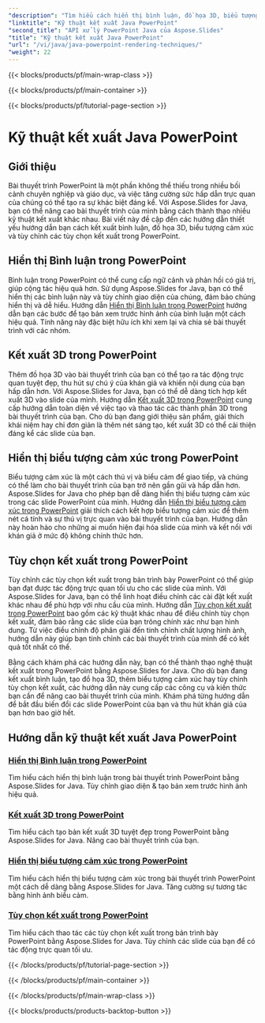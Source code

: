 ```yaml
---
"description": "Tìm hiểu cách hiển thị bình luận, đồ họa 3D, biểu tượng cảm xúc và nhiều nội dung khác trong PowerPoint bằng Aspose.Slides for Java. Hướng dẫn toàn diện để nâng cao bài thuyết trình."
"linktitle": "Kỹ thuật kết xuất Java PowerPoint"
"second_title": "API xử lý PowerPoint Java của Aspose.Slides"
"title": "Kỹ thuật kết xuất Java PowerPoint"
"url": "/vi/java/java-powerpoint-rendering-techniques/"
"weight": 22
---
```


{{< blocks/products/pf/main-wrap-class >}}

{{< blocks/products/pf/main-container >}}

{{< blocks/products/pf/tutorial-page-section >}}

# Kỹ thuật kết xuất Java PowerPoint


## Giới thiệu

Bài thuyết trình PowerPoint là một phần không thể thiếu trong nhiều bối cảnh chuyên nghiệp và giáo dục, và việc tăng cường sức hấp dẫn trực quan của chúng có thể tạo ra sự khác biệt đáng kể. Với Aspose.Slides for Java, bạn có thể nâng cao bài thuyết trình của mình bằng cách thành thạo nhiều kỹ thuật kết xuất khác nhau. Bài viết này đề cập đến các hướng dẫn thiết yếu hướng dẫn bạn cách kết xuất bình luận, đồ họa 3D, biểu tượng cảm xúc và tùy chỉnh các tùy chọn kết xuất trong PowerPoint.

## Hiển thị Bình luận trong PowerPoint

Bình luận trong PowerPoint có thể cung cấp ngữ cảnh và phản hồi có giá trị, giúp cộng tác hiệu quả hơn. Sử dụng Aspose.Slides for Java, bạn có thể hiển thị các bình luận này và tùy chỉnh giao diện của chúng, đảm bảo chúng hiển thị và dễ hiểu. Hướng dẫn [Hiển thị Bình luận trong PowerPoint](./render-comments-powerpoint/) hướng dẫn bạn các bước để tạo bản xem trước hình ảnh của bình luận một cách hiệu quả. Tính năng này đặc biệt hữu ích khi xem lại và chia sẻ bài thuyết trình với các nhóm.

## Kết xuất 3D trong PowerPoint

Thêm đồ họa 3D vào bài thuyết trình của bạn có thể tạo ra tác động trực quan tuyệt đẹp, thu hút sự chú ý của khán giả và khiến nội dung của bạn hấp dẫn hơn. Với Aspose.Slides for Java, bạn có thể dễ dàng tích hợp kết xuất 3D vào slide của mình. Hướng dẫn [Kết xuất 3D trong PowerPoint](./3d-rendering-powerpoint/) cung cấp hướng dẫn toàn diện về việc tạo và thao tác các thành phần 3D trong bài thuyết trình của bạn. Cho dù bạn đang giới thiệu sản phẩm, giải thích khái niệm hay chỉ đơn giản là thêm nét sáng tạo, kết xuất 3D có thể cải thiện đáng kể các slide của bạn.

## Hiển thị biểu tượng cảm xúc trong PowerPoint

Biểu tượng cảm xúc là một cách thú vị và biểu cảm để giao tiếp, và chúng có thể làm cho bài thuyết trình của bạn trở nên gần gũi và hấp dẫn hơn. Aspose.Slides for Java cho phép bạn dễ dàng hiển thị biểu tượng cảm xúc trong các slide PowerPoint của mình. Hướng dẫn [Hiển thị biểu tượng cảm xúc trong PowerPoint](./render-emojis-powerpoint/) giải thích cách kết hợp biểu tượng cảm xúc để thêm nét cá tính và sự thú vị trực quan vào bài thuyết trình của bạn. Hướng dẫn này hoàn hảo cho những ai muốn hiện đại hóa slide của mình và kết nối với khán giả ở mức độ không chính thức hơn.

## Tùy chọn kết xuất trong PowerPoint

Tùy chỉnh các tùy chọn kết xuất trong bản trình bày PowerPoint có thể giúp bạn đạt được tác động trực quan tối ưu cho các slide của mình. Với Aspose.Slides for Java, bạn có thể linh hoạt điều chỉnh các cài đặt kết xuất khác nhau để phù hợp với nhu cầu của mình. Hướng dẫn [Tùy chọn kết xuất trong PowerPoint](./render-options-powerpoint/) bao gồm các kỹ thuật khác nhau để điều chỉnh tùy chọn kết xuất, đảm bảo rằng các slide của bạn trông chính xác như bạn hình dung. Từ việc điều chỉnh độ phân giải đến tinh chỉnh chất lượng hình ảnh, hướng dẫn này giúp bạn tinh chỉnh các bài thuyết trình của mình để có kết quả tốt nhất có thể.

Bằng cách khám phá các hướng dẫn này, bạn có thể thành thạo nghệ thuật kết xuất trong PowerPoint bằng Aspose.Slides for Java. Cho dù bạn đang kết xuất bình luận, tạo đồ họa 3D, thêm biểu tượng cảm xúc hay tùy chỉnh tùy chọn kết xuất, các hướng dẫn này cung cấp các công cụ và kiến thức bạn cần để nâng cao bài thuyết trình của mình. Khám phá từng hướng dẫn để bắt đầu biến đổi các slide PowerPoint của bạn và thu hút khán giả của bạn hơn bao giờ hết.
## Hướng dẫn kỹ thuật kết xuất Java PowerPoint
### [Hiển thị Bình luận trong PowerPoint](./render-comments-powerpoint/)
Tìm hiểu cách hiển thị bình luận trong bài thuyết trình PowerPoint bằng Aspose.Slides for Java. Tùy chỉnh giao diện & tạo bản xem trước hình ảnh hiệu quả.
### [Kết xuất 3D trong PowerPoint](./3d-rendering-powerpoint/)
Tìm hiểu cách tạo bản kết xuất 3D tuyệt đẹp trong PowerPoint bằng Aspose.Slides for Java. Nâng cao bài thuyết trình của bạn.
### [Hiển thị biểu tượng cảm xúc trong PowerPoint](./render-emojis-powerpoint/)
Tìm hiểu cách hiển thị biểu tượng cảm xúc trong bài thuyết trình PowerPoint một cách dễ dàng bằng Aspose.Slides for Java. Tăng cường sự tương tác bằng hình ảnh biểu cảm.
### [Tùy chọn kết xuất trong PowerPoint](./render-options-powerpoint/)
Tìm hiểu cách thao tác các tùy chọn kết xuất trong bản trình bày PowerPoint bằng Aspose.Slides for Java. Tùy chỉnh các slide của bạn để có tác động trực quan tối ưu.

{{< /blocks/products/pf/tutorial-page-section >}}

{{< /blocks/products/pf/main-container >}}

{{< /blocks/products/pf/main-wrap-class >}}

{{< blocks/products/products-backtop-button >}}